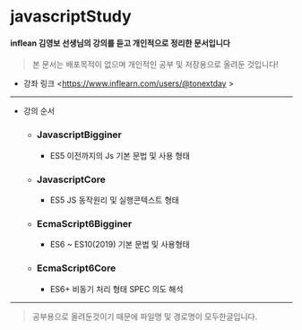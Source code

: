 # javascriptStudy
#### inflean 김영보 선생님의 강의를 듣고 개인적으로 정리한 문서입니다
> 본 문서는 배포목적이 없으며 개인적인 공부 및 저장용으로 올려둔 것입니다!
* 강좌 링크 <https://www.inflearn.com/users/@tonextday >
- - -

- 강의 순서
  - ### JavascriptBigginer
    - ES5 이전까지의 Js 기본 문법 및 사용 형태
  - ### JavascriptCore
    - ES5 JS 동작원리 및 실행콘텍스트 형태
  - ### EcmaScript6Bigginer
    - ES6 ~ ES10(2019) 기본 문법 및 사용형태
  - ### EcmaScript6Core
    - ES6+ 비동기 처리 형태 SPEC 의도 해석
    
- - -
> 공부용으로 올려둔것이기 때문에 파일명 및 경로명이 모두한글입니다.
